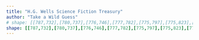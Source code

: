 ```yaml
---
title: "H.G. Wells Science Fiction Treasury"
author: "Take a Wild Guess"
# shape: [[787,732],[780,737],[776,746],[777,782],[775,797],[775,823],[772,840],[772,852],[770,857],[770,869],[767,876],[769,882],[769,887],[766,892],[767,905],[763,909],[761,909],[757,907],[755,904],[754,909],[755,930],[753,934],[753,941],[755,945],[755,950],[759,954],[755,957],[753,963],[753,991],[748,1015],[750,1027],[747,1048],[748,1062],[746,1067],[746,1087],[749,1095],[747,1102],[748,1114],[746,1119],[747,1142],[750,1158],[749,1173],[753,1194],[751,1203],[751,1214],[753,1224],[751,1242],[751,1290],[753,1304],[751,1311],[750,1394],[747,1448],[747,1505],[749,1514],[749,1561],[751,1578],[750,1599],[752,1610],[753,1634],[752,1673],[750,1681],[751,1696],[755,1713],[756,1733],[754,1758],[751,1770],[751,1787],[752,1792],[755,1795],[770,1802],[806,1808],[815,1808],[821,1810],[869,1814],[912,1814],[926,1809],[945,1790],[948,1785],[959,1752],[962,1711],[962,1687],[964,1671],[964,1647],[966,1637],[970,1472],[972,1463],[974,1430],[976,1323],[980,1245],[980,1188],[982,1180],[983,980],[981,974],[981,940],[984,913],[985,870],[984,838],[982,834],[982,821],[980,817],[981,768],[980,753],[978,746],[970,738],[957,736],[941,738],[919,738],[907,736],[872,737],[802,732]]
shape: [[787,732],[780,737],[776,746],[777,782],[775,797],[775,823],[772,840],[772,852],[770,857],[770,869],[767,876],[769,882],[769,887],[766,892],[767,905],[763,909],[761,909],[757,907],[755,904],[754,909],[755,930],[753,934],[753,941],[755,945],[755,950],[759,954],[755,957],[753,963],[753,991],[748,1015],[750,1027],[747,1048],[748,1062],[746,1067],[746,1087],[749,1095],[747,1102],[748,1114],[746,1119],[747,1142],[750,1158],[749,1173],[753,1194],[751,1203],[751,1214],[753,1224],[751,1242],[751,1290],[753,1304],[751,1311],[750,1394],[747,1448],[747,1505],[749,1514],[749,1561],[751,1578],[750,1599],[752,1610],[753,1634],[752,1673],[750,1681],[751,1696],[755,1713],[756,1733],[754,1758],[751,1770],[751,1787],[752,1792],[755,1795],[770,1802],[806,1808],[815,1808],[821,1810],[869,1814],[912,1814],[926,1809],[945,1790],[948,1785],[959,1752],[962,1711],[962,1687],[964,1671],[964,1647],[966,1637],[970,1472],[972,1463],[974,1430],[976,1323],[980,1245],[980,1188],[982,1180],[983,980],[1043,956],[1053,736],[957,731],[872,732],[802,732]]
---
```

